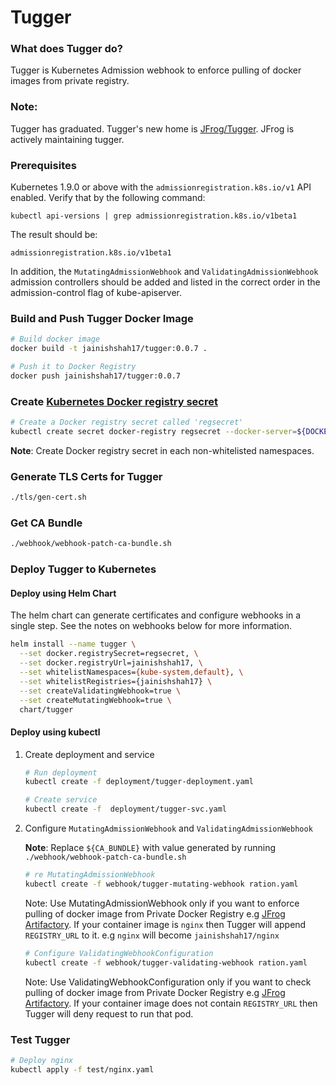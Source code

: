 # Tugger

### What does Tugger do?
Tugger is Kubernetes Admission webhook to enforce pulling of docker images from private registry.

### Note:
Tugger has graduated. Tugger's new home is [JFrog/Tugger](https://github.com/jfrog/tugger). 
JFrog is actively maintaining tugger.

### Prerequisites

Kubernetes 1.9.0 or above with the `admissionregistration.k8s.io/v1` API enabled. Verify that by the following command:
```
kubectl api-versions | grep admissionregistration.k8s.io/v1beta1
```
The result should be:
```
admissionregistration.k8s.io/v1beta1
```

In addition, the `MutatingAdmissionWebhook` and `ValidatingAdmissionWebhook` admission controllers should be added and listed in the correct order in the admission-control flag of kube-apiserver.

### Build and Push Tugger Docker Image

```bash
# Build docker image
docker build -t jainishshah17/tugger:0.0.7 .

# Push it to Docker Registry
docker push jainishshah17/tugger:0.0.7
```

### Create [Kubernetes Docker registry secret](https://kubernetes.io/docs/tasks/configure-pod-container/pull-image-private-registry/)

```bash
# Create a Docker registry secret called 'regsecret'
kubectl create secret docker-registry regsecret --docker-server=${DOCKER_REGISTRY} --docker-username=${DOCKER_USER} --docker-password=${DOCKER_PASS} --docker-email=${DOCKER_EMAIL}
```

**Note**: Create Docker registry secret in each non-whitelisted namespaces.

### Generate TLS Certs for Tugger

```bash
./tls/gen-cert.sh
```

### Get CA Bundle

```bash
./webhook/webhook-patch-ca-bundle.sh
```

### Deploy Tugger to Kubernetes

#### Deploy using Helm Chart

The helm chart can generate certificates and configure webhooks in a single step.  See the notes on webhooks below for more information.

```bash
helm install --name tugger \
  --set docker.registrySecret=regsecret, \
  --set docker.registryUrl=jainishshah17, \
  --set whitelistNamespaces={kube-system,default}, \
  --set whitelistRegistries={jainishshah17} \
  --set createValidatingWebhook=true \
  --set createMutatingWebhook=true \
  chart/tugger
```

#### Deploy using kubectl

1. Create deployment and service

	```bash
	# Run deployment
	kubectl create -f deployment/tugger-deployment.yaml
	
	# Create service
	kubectl create -f  deployment/tugger-svc.yaml
	```

2. Configure `MutatingAdmissionWebhook` and `ValidatingAdmissionWebhook`

	**Note**: Replace `${CA_BUNDLE}` with value generated by running `./webhook/webhook-patch-ca-bundle.sh`

	```bash
	# re MutatingAdmissionWebhook
	kubectl create -f webhook/tugger-mutating-webhook ration.yaml 
	```

	Note: Use MutatingAdmissionWebhook only if you want to enforce pulling of docker image from Private Docker Registry e.g [JFrog Artifactory](https://jfrog.com/artifactory/).
	If your container image is `nginx` then Tugger will append `REGISTRY_URL` to it. e.g `nginx` will become `jainishshah17/nginx`

	```bash
	# Configure ValidatingWebhookConfiguration
	kubectl create -f webhook/tugger-validating-webhook ration.yaml 
	```

	Note: Use ValidatingWebhookConfiguration only if you want to check pulling of docker image from Private Docker Registry e.g [JFrog Artifactory](https://jfrog.com/artifactory/).
	If your container image does not contain `REGISTRY_URL` then Tugger will deny request to run that pod.

### Test Tugger

```bash
# Deploy nginx 
kubectl apply -f test/nginx.yaml 
```



